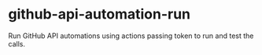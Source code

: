 # github-api-automation-run
Run GitHub API automations using actions passing token to run and test the calls.
